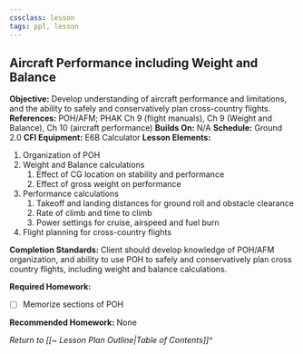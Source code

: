 ```yaml
---
cssclass: lesson
tags: ppl, lesson
---
```

## Aircraft Performance including Weight and Balance

**Objective:** Develop understanding of aircraft performance and limitations, and the ability to safely and conservatively plan cross-country flights.
**References:** POH/AFM; PHAK Ch 9 (flight manuals), Ch 9 (Weight and Balance), Ch 10 (aircraft performance)
**Builds On:** N/A
**Schedule:** Ground 2.0
**CFI Equipment:** E6B Calculator
**Lesson Elements:**
1. Organization of POH
2. Weight and Balance calculations
	1. Effect of CG location on stability and performance
	2. Effect of gross weight on performance
3. Performance calculations
	1. Takeoff and landing distances for ground roll and obstacle clearance
	2. Rate of climb and time to climb
	3. Power settings for cruise, airspeed and fuel burn
4. Flight planning for cross-country flights

**Completion Standards:** Client should develop knowledge of POH/AFM organization, and ability to use POH to safely and conservatively plan cross country flights, including weight and balance calculations.

**Required Homework:** 
- [ ] Memorize sections of POH

**Recommended Homework:** None

*Return to [[~ Lesson Plan Outline|Table of Contents]]^*